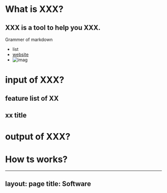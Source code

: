 # What is XXX?
## XXX is a tool to help you XXX.
Grammer of markdown
- list
- [website](www.baidu.com)
- ![imag](website/xxx.png)

# input of XXX?
## feature list of XX
## xx title

# output of XXX?


# How ts works?

---
layout: page 
title: Software
---
